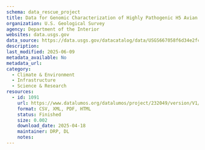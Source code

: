 ```yaml
---
schema: data_rescue_project 
title: Data for Genomic Characterization of Highly Pathogenic H5 Avian Influenza Viruses from Alaska in 2022
organization: U.S. Geological Survey
agency: Department of the Interior
websites: data.usgs.gov
data_source: https://data.usgs.gov/datacatalog/data/USGS667058f6d34e2fc9b7e49c18
description: 
last_modified: 2025-06-09
metadata_available: No
metadata_url: 
category:
  - Climate & Environment 
  - Infrastructure 
  - Science & Research 
resources:
  - id: 1091
    url: https://www.datalumos.org/datalumos/project/232049/version/V1/view
    format: CSV, XML, PDF, HTML
    status: Finished
    size: 0.002
    download_date: 2025-04-18
    maintainer: DRP, DL
    notes: 
---
```

